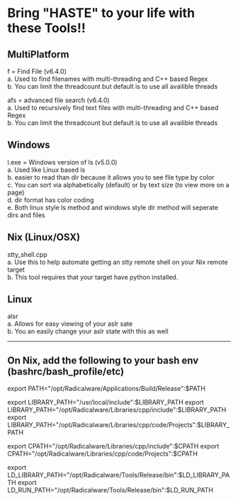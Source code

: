 
# Bring "HASTE" to your life with these Tools!!  


## MultiPlatform

f = Find File (v6.4.0)  
    a.  Used to find filenames with multi-threading and C++ based Regex  
    b.  You can limit the threadcount but default is to use all availible threads  

afs = advanced file search (v6.4.0)  
    a.  Used to recursively find text files with multi-threading and C++ based Regex  
    b.  You can limit the threadcount but default is to use all availible threads  

## Windows

l.exe = Windows version of ls (v5.0.0)  
    a.  Used like Linux based ls  
    b.  easier to read than dir because it allows you to see file type by color  
    c.  You can sort via alphabetically (default) or by text size (to view more on a page)  
    d.  dir format has color coding  
    e.  Both linux style ls method and windows style dir method will seperate dirs and files  

## Nix (Linux/OSX)

stty_shell.cpp  
    a.  Use this to help automate getting an stty remote shell on your Nix remote target  
    b.  This tool requires that your target have python installed.  

## Linux

alsr  
    a. Allows for easy viewing of your aslr sate  
    b. You an easily change your aslr state with this as well  



****************************************************************************************************

## On Nix, add the following to your bash env (bashrc/bash_profile/etc)

export PATH="/opt/Radicalware/Applications/Build/Release":$PATH

export LIBRARY_PATH="/usr/local/include":$LIBRARY_PATH
export LIBRARY_PATH="/opt/Radicalware/Libraries/cpp/include":$LIBRARY_PATH
export LIBRARY_PATH="/opt/Radicalware/Libraries/cpp/code/Projects":$LIBRARY_PATH

export CPATH="/opt/Radicalware/Libraries/cpp/include":$CPATH
export CPATH="/opt/Radicalware/Libraries/cpp/code/Projects":$CPATH

export LD_LIBRARY_PATH="/opt/Radicalware/Tools/Release/bin":$LD_LIBRARY_PATH
export LD_RUN_PATH="/opt/Radicalware/Tools/Release/bin":$LD_RUN_PATH

